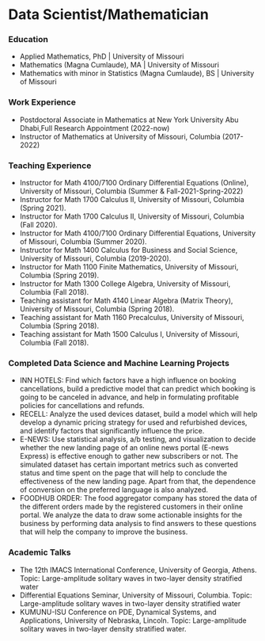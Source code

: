 # Data Scientist/Mathematician


### Education
- Applied Mathematics,          PhD | University of Missouri
- Mathematics (Magna Cumlaude), MA    | University of Missouri
- Mathematics with minor in Statistics (Magna Cumlaude), BS    | University of Missouri

### Work Experience
- Postdoctoral Associate in Mathematics at New York University Abu Dhabi,Full Research Appointment (2022-now)
- Instructor of Mathematics at University of Missouri, Columbia (2017-2022)

### Teaching Experience
- Instructor for Math 4100/7100 Ordinary Differential Equations (Online), University of Missouri, Columbia (Summer & Fall-2021-Spring-2022)
- Instructor for Math 1700 Calculus II, University of Missouri, Columbia (Spring 2021).
- Instructor for Math 1700 Calculus II, University of Missouri, Columbia (Fall 2020).
- Instructor for Math 4100/7100 Ordinary Differential Equations, University of Missouri, Columbia (Summer 2020).
- Instructor for Math 1400 Calculus for Business and Social Science, University of Missouri, Columbia (2019-2020).
- Instructor for Math 1100 Finite Mathematics, University of Missouri, Columbia (Spring 2019).
- Instructor for Math 1300 College Algebra, University of Missouri, Columbia (Fall 2018).
- Teaching assistant for Math 4140 Linear Algebra (Matrix Theory), University of Missouri, Columbia (Spring 2018).
- Teaching assistant for Math 1160 Precalculus, University of Missouri, Columbia (Spring 2018).
- Teaching assistant for Math 1500 Calculus I, University of Missouri, Columbia (Fall 2018).
  
### Completed Data Science and Machine Learning Projects
- INN HOTELS: Find which factors have a high influence on booking cancellations, build a predictive model that can predict which booking is going to be canceled in advance, and help in formulating profitable policies for cancellations and refunds.
- RECELL: Analyze the used devices dataset, build a model which will help develop a dynamic pricing strategy for used and refurbished devices, and identify factors that significantly influence the price.
- E-NEWS: Use statistical analysis, a/b testing, and visualization to decide whether the new landing page of an online news portal (E-news Express) is effective enough to gather new subscribers or not. The simulated dataset has certain important metrics such as converted status and time spent on the page that will help to conclude the effectiveness of the new landing page. Apart from that, the dependence of conversion on the preferred language is also analyzed.
- FOODHUB ORDER: The food aggregator company has stored the data of the different orders made by the registered customers in their online portal. We analyze the data to draw some actionable insights for the business by performing data analysis to find answers to these questions that will help the company to improve the business.

### Academic Talks
- The 12th IMACS International Conference, University of Georgia, Athens. Topic: Large-amplitude solitary waves in two-layer density stratified water
- Differential Equations Seminar, University of Missouri, Columbia. Topic: Large-amplitude solitary waves in two-layer density stratified water
- KUMUNU-ISU Conference on PDE, Dynamical Systems, and Applications, University of Nebraska, Lincoln. Topic: Large-amplitude solitary waves in two-layer density stratified water.

